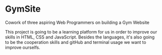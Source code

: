 # GymSite
Cowork of three aspiring Web Programmers on building a Gym Website

This project is going to be a learning platform for us in order to improve our skills in HTML, CSS and JavaScript.
Besides the languages, it's also going to be the cooperation skills and gitHub and terminal usage we want to improve ourselfs.




